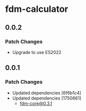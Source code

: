 # fdm-calculator

## 0.0.2

### Patch Changes

- Upgrade to use ES2022


## 0.0.1

### Patch Changes

- Updated dependencies [6f6b1c4]
- Updated dependencies [1750661]
  - fdm-core@0.3.1
